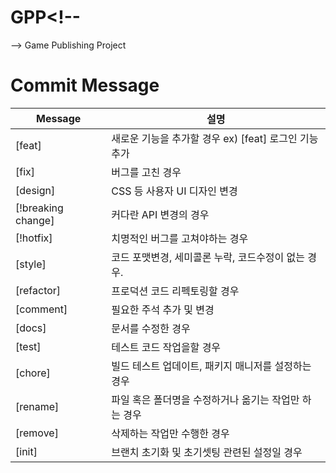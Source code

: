# GPP<!--

-->
Game Publishing Project






# Commit Message

| Message | 설명 |
| --- | --- |
| [feat] | 새로운 기능을 추가할 경우 ex) [feat] 로그인 기능 추가 |
| [fix] | 버그를 고친 경우 |
| [design] | CSS 등 사용자 UI 디자인 변경 |
| [!breaking change] | 커다란 API 변경의 경우 |
| [!hotfix] | 치명적인 버그를 고쳐야하는 경우 |
| [style] | 코드 포맷변경, 세미콜론 누락, 코드수정이 없는 경우. |
| [refactor] | 프로덕션 코드 리펙토링할 경우 |
| [comment] | 필요한 주석 추가 및 변경 |
| [docs] | 문서를 수정한 경우 |
| [test] | 테스트 코드 작업을할 경우 |
| [chore] | 빌드 테스트 업데이트, 패키지 매니저를 설정하는 경우 |
| [rename] | 파일 혹은 폴더명을 수정하거나 옮기는 작업만 하는 경우 |
| [remove] | 삭제하는 작업만 수행한 경우 |
| [init] | 브랜치 초기화 및 초기셋팅 관련된 설정일 경우 |
